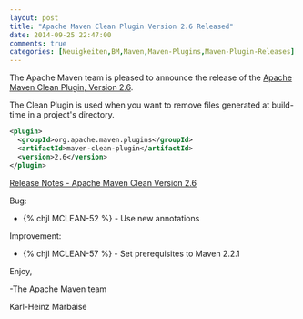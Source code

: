 ```yaml
---
layout: post
title: "Apache Maven Clean Plugin Version 2.6 Released"
date: 2014-09-25 22:47:00
comments: true
categories: [Neuigkeiten,BM,Maven,Maven-Plugins,Maven-Plugin-Releases]
---
```

The Apache Maven team is pleased to announce the release of the 
[Apache Maven Clean Plugin, Version 2.6](http://maven.apache.org/plugins/maven-clean-plugin).

The Clean Plugin is used when you want to remove files generated at build-time
in a project's directory.

``` xml
<plugin>
  <groupId>org.apache.maven.plugins</groupId>
  <artifactId>maven-clean-plugin</artifactId>
  <version>2.6</version>
</plugin>
```

<!-- more -->

[Release Notes - Apache Maven Clean Version 2.6](http://jira.codehaus.org/secure/ReleaseNote.jspa?projectId=11128&version=18533)

Bug:

 * {% chjl MCLEAN-52 %} - Use new annotations

Improvement:

 * {% chjl MCLEAN-57 %} - Set prerequisites to Maven 2.2.1

Enjoy,

-The Apache Maven team

Karl-Heinz Marbaise
